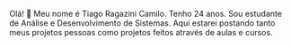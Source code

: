 Olá! 👋
Meu nome é Tiago Ragazini Camilo. Tenho 24 anos. Sou estudante de Análise e Desenvolvimento de Sistemas.
Aqui estarei postando tanto meus projetos pessoas como projetos feitos através de aulas e cursos.

